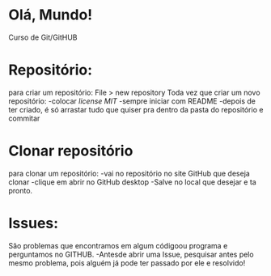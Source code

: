 # Olá, Mundo!
 Curso de Git/GitHUB

# Repositório:
para criar um repositório: File > new  repository
Toda vez que criar um novo repositório: 
-colocar *license MIT*
-sempre iniciar com README
-depois de ter criado, é só arrastar tudo que quiser pra dentro da pasta do repositório e commitar

# Clonar repositório
para clonar um repositório:
-vai no repositório no site GitHub que deseja clonar
-clique em abrir no GitHub desktop
-Salve no local  que desejar e ta pronto.

# Issues:
São problemas que encontramos em algum códigoou programa e perguntamos no GITHUB.
-Antesde abrir uma Issue, pesquisar antes pelo mesmo problema, pois alguém já pode ter passado por ele e resolvido!
